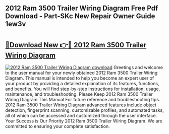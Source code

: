 ## 2012 Ram 3500 Trailer Wiring Diagram Free Pdf Download - Part-SKc New Repair Owner Guide 1ew3v

# <h2><a href="http://dflk7c.blite.top/?on=2012+Ram+3500+Trailer+Wiring+Diagram">🔗Download New 👉🔴 2012 Ram 3500 Trailer Wiring Diagram</a></h2>

[![2012 Ram 3500 Trailer Wiring Diagram download](https://i.imgur.com/lujVjoI.png)](http://dflk7c.blite.top/?on=2012+Ram+3500+Trailer+Wiring+Diagram)
Greetings and welcome to the user manual for your newly obtained 2012 Ram 3500 Trailer Wiring Diagram. This manual is intended to help you become an expert user of your product by providing a detailed explanation of its features, functions, and benefits. You will find step-by-step instructions for installation, usage, maintenance, and troubleshooting. Please Keep 2012 Ram 3500 Trailer Wiring Diagram This Manual For future reference and troubleshooting tips. 2012 Ram 3500 Trailer Wiring Diagram advanced features include object detection, fingerprint scanning, customizable profiles, and automated tasks, all of which can be accessed and customized through the user interface. Your Success is Our Priority 2012 Ram 3500 Trailer Wiring Diagram. We are committed to ensuring your complete satisfaction.

